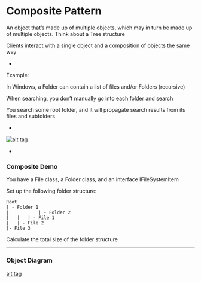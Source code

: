 # Composite Pattern

An object that’s made up of multiple objects, which may in turn be made up of multiple objects. Think about a Tree structure

Clients interact with a single object and a composition of objects the same way

-

Example:

In Windows, a Folder can contain a list of files and/or Folders (recursive)

When searching, you don’t manually go into each folder and search

You search some root folder, and it will propagate search results from its files and subfolders

-

![alt tag](compositeUML.jpg)

-

### Composite Demo

You have a File class, a Folder class, and an interface IFileSystemItem

Set up the following folder structure:

```
Root
| - Folder 1
|           | - Folder 2
|   |   | - File 1
|   | - File 2
|- File 3
```

Calculate the total size of the folder structure

***

### Object Diagram

[alt tag](compositeObjDiagram.jpg)

